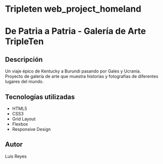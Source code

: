 # Tripleten web_project_homeland

# De Patria a Patria - Galería de Arte TripleTen

## Descripción

Un viaje épico de Kentucky a Burundi pasando por Gales y Ucrania. Proyecto de galería de arte que muestra historias y fotografías de diferentes lugares del mundo.

## Tecnologías utilizadas

- HTML5
- CSS3
- Grid Layout
- Flexbox
- Responsive Design

## Autor

Luis Reyes
